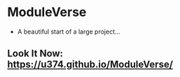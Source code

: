 # ModuleVerse
- A beautiful start of a large project...
## Look It Now: https://u374.github.io/ModuleVerse/
